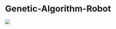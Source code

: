 # Genetic-Algorithm-Robot

<img src="https://github.com/danielwilczak101/Genetic-Algorithm-Robot/blob/media/images/two_robots.jpg">
